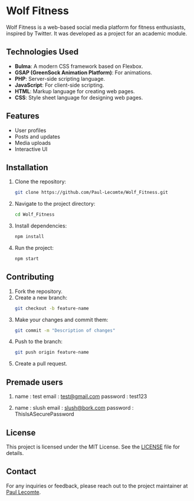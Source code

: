 
# Wolf Fitness

Wolf Fitness is a web-based social media platform for fitness enthusiasts, inspired by Twitter. It was developed as a project for an academic module.

## Technologies Used

- **Bulma**: A modern CSS framework based on Flexbox.
- **GSAP (GreenSock Animation Platform)**: For animations.
- **PHP**: Server-side scripting language.
- **JavaScript**: For client-side scripting.
- **HTML**: Markup language for creating web pages.
- **CSS**: Style sheet language for designing web pages.

## Features

- User profiles
- Posts and updates
- Media uploads
- Interactive UI

## Installation

1. Clone the repository:
   ```sh
   git clone https://github.com/Paul-Lecomte/Wolf_Fitness.git
   ```
2. Navigate to the project directory:
   ```sh
   cd Wolf_Fitness
   ```
3. Install dependencies:
   ```sh
   npm install
   ```
4. Run the project:
   ```sh
   npm start
   ```

## Contributing

1. Fork the repository.
2. Create a new branch:
   ```sh
   git checkout -b feature-name
   ```
3. Make your changes and commit them:
   ```sh
   git commit -m "Description of changes"
   ```
4. Push to the branch:
   ```sh
   git push origin feature-name
   ```
5. Create a pull request.

## Premade users

1. name : test
   email : test@gmail.com
   password : test123

2. name : slush
   email : slush@bork.com
   password : ThisIsASecurePassword

## License

This project is licensed under the MIT License. See the [LICENSE](LICENSE) file for details.

## Contact

For any inquiries or feedback, please reach out to the project maintainer at [Paul Lecomte](https://github.com/Paul-Lecomte).
